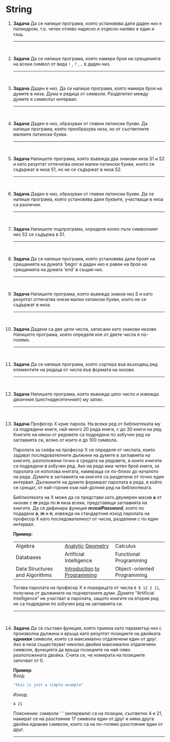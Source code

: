 # String

1. **Задача** Да се напише програма, която установява дали даден низ е палиндром, т.е. четен отляво надясно и отдясно наляво е един и същ.

	---



<br>

2. **Задача** Да се напише програма, която намира броя на срещанията на всеки символ от вида `!` , `?` , `,` в даден низ.

	---

<br>

3. **Задача** Даден е низ. Да се напише програма, която намира броя на думите в низа. Дума е редица от символи. Разделител между думите е символът интервал.

	---



<br>

4. **Задача** Даден е низ, образуван от главни латински букви. Да напише програма, която преобразува низа, но от съответните малките латински букви.

	---



<br>

5. **Задача** Напишете програма, която въвежда два знакови низа S1 и S2 и като резултат отпечатва онези малки латински букви, които се съдържат в низа S1, но не се съдържат в низа S2.

	---

<br>

6. **Задача** Даден е низ, образуван от главни латински букви. Да се напише програма, която установява дали буквите, участващи в низа са различни.

	---

<br>

7. **Задача** Напишете подпрограма, определя колко пъти символният низ S2 се съдържа в S1.

	---

<br>

8. **Задача** Да се напише програма, която установява дали броят на срещанията на думата 'begin' в даден низ е равен на броя на срещанията на думата 'end' в същия низ.

	---


<br>

9. **Задача** Напишете програма, която въвежда знаков низ S и като резултат отпечатва онези малки латински букви, които не се съдържат в низа.

	---


<br>

10. **Задача** Дадени са две цели числа, записани като знакови низове. Напишете програма, която определя кое от двете числа е по-голямо.

	---


<br>

11. **Задача** Да се напише програма, която сортира във възходящ ред елементите на редица от числа във формата на низове.

	---

<br>

12. **Задача**  Напишете програма, която въвежда цяло число и извежда двоичния (шeстнадесетичният) му запис.

	---

<br>

13. **Задача** Професор Х крие парола. На всеки ред от библиотеката му са подредени книги, най-много 20 реда книги, с до 30 книги на ред. Книгите на някои от редовете са подредени по азбучен ред на заглавията си, всяко от които е до 100 символа.

	Паролата за сейфа на професор X се определя от числата, които задават последователните дължини на думите в заглавията на книгите, разположени точно в средата на редовете, в които книгите са подредени в азбучен ред. Ако на реда има четен брой книги, за паролата се използва книгата, намираща се по-близо до началото на  реда.  Думите  в  заглавията  на  книгите  са  разделени  от  точно  един  интервал.  Дължините  на  думите формират паролата в реда, в който се срещат, от най-горния към най-долния ред на библиотеката.

	Библиотеката  на  Х  може  да  се  представи  като  двумерен  масив **a** от  низове  с **m** реда  по **n** низа  всеки, представящи заглавията на книгите. Да се дефинира функция ***revealPassword***, която по подадени **a**, **m** и **n**, извежда на стандартния изход паролата на професор X като последователност от числа, разделени с по един интервал.

	**Пример:**<br>
	<table>
	<tr><td>Algebra</td><td><ins>Analytic</ins> <ins>Geometry</ins></td><td>Calculus</td></tr>
	<tr><td>Databases</td><td>Artificial Intelligence</td><td>Functional Programming</td></tr>
	<tr><td>Data Structures and Algorithms</td><td><ins>Introduction</ins> <ins>to</ins> <ins>Programming</ins></td><td>Object-oriented Programming</td></tr>
	</table>

	Тогава паролата на професор X е поредицата от числа `8 8 12 2 11`, получена от дължините на подчертаните думи. Думите “Artificial Intelligence” не участват в паролата, защото книгите на втория ред не са подредени по азбучен ред на заглавията си.

	---



<br>

14. **Задача** Да се състави функция, която приема като параметър низ с произволна дължина и връща като резултат позициите на двойката **еднакви** символи, които са максимално отдалечени един от друг. Ако в низа съществуват няколко двойки максимално отдалечени символи, функцията да връща позициите на най-ляво разположената двойка. Счита се, че номерата на позициите започват от 0.

	**Пример**:<br>
	Вход:
	```cpp
	"this is just a simple example"
	```
	Изход:
	```text
	4 21
	```
	Пояснение: символи ' ' (интервали) са на позиции, съответно 4 и 21, намират се на разстояние 17 символа един от друг и няма друга двойка еднакви символи, които са на по-голямо разстояние един от друг.

	---


<br>

